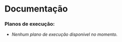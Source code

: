 # Documentação

### Planos de execução:











<!-- A lista abaixo será gerada automaticamente -->
- *Nenhum plano de execução disponível no momento.*
